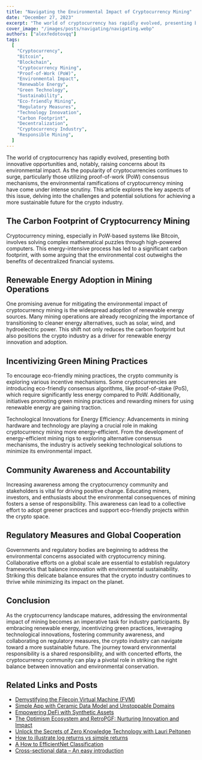```yaml
---
title: "Navigating the Environmental Impact of Cryptocurrency Mining"
date: "December 27, 2023"
excerpt: "The world of cryptocurrency has rapidly evolved, presenting both innovative opportunities and, notably, raising concerns about its environmental impact."
cover_image: "/images/posts/navigating/navigating.webp"
authors: ["alexfedotovqq"]
tags:
  [
    "Cryptocurrency",
    "Bitcoin",
    "Blockchain",
    "Cryptocurrency Mining",
    "Proof-of-Work (PoW)",
    "Environmental Impact",
    "Renewable Energy",
    "Green Technology",
    "Sustainability",
    "Eco-friendly Mining",
    "Regulatory Measures",
    "Technology Innovation",
    "Carbon Footprint",
    "Decentralization",
    "Cryptocurrency Industry",
    "Responsible Mining",
  ]
---
```


The world of cryptocurrency has rapidly evolved, presenting both innovative opportunities and, notably, raising concerns about its environmental impact. As the popularity of cryptocurrencies continues to surge, particularly those utilizing proof-of-work (PoW) consensus mechanisms, the environmental ramifications of cryptocurrency mining have come under intense scrutiny. This article explores the key aspects of this issue, delving into the challenges and potential solutions for achieving a more sustainable future for the crypto industry.

## The Carbon Footprint of Cryptocurrency Mining

Cryptocurrency mining, especially in PoW-based systems like Bitcoin, involves solving complex mathematical puzzles through high-powered computers. This energy-intensive process has led to a significant carbon footprint, with some arguing that the environmental cost outweighs the benefits of decentralized financial systems.

## Renewable Energy Adoption in Mining Operations

One promising avenue for mitigating the environmental impact of cryptocurrency mining is the widespread adoption of renewable energy sources. Many mining operations are already recognizing the importance of transitioning to cleaner energy alternatives, such as solar, wind, and hydroelectric power. This shift not only reduces the carbon footprint but also positions the crypto industry as a driver for renewable energy innovation and adoption.

## Incentivizing Green Mining Practices

To encourage eco-friendly mining practices, the crypto community is exploring various incentive mechanisms. Some cryptocurrencies are introducing eco-friendly consensus algorithms, like proof-of-stake (PoS), which require significantly less energy compared to PoW. Additionally, initiatives promoting green mining practices and rewarding miners for using renewable energy are gaining traction.

Technological Innovations for Energy Efficiency:
Advancements in mining hardware and technology are playing a crucial role in making cryptocurrency mining more energy-efficient. From the development of energy-efficient mining rigs to exploring alternative consensus mechanisms, the industry is actively seeking technological solutions to minimize its environmental impact.

## Community Awareness and Accountability

Increasing awareness among the cryptocurrency community and stakeholders is vital for driving positive change. Educating miners, investors, and enthusiasts about the environmental consequences of mining fosters a sense of responsibility. This awareness can lead to a collective effort to adopt greener practices and support eco-friendly projects within the crypto space.

## Regulatory Measures and Global Cooperation

Governments and regulatory bodies are beginning to address the environmental concerns associated with cryptocurrency mining. Collaborative efforts on a global scale are essential to establish regulatory frameworks that balance innovation with environmental sustainability. Striking this delicate balance ensures that the crypto industry continues to thrive while minimizing its impact on the planet.

## Conclusion

As the cryptocurrency landscape matures, addressing the environmental impact of mining becomes an imperative task for industry participants. By embracing renewable energy, incentivizing green practices, leveraging technological innovations, fostering community awareness, and collaborating on regulatory measures, the crypto industry can navigate toward a more sustainable future. The journey toward environmental responsibility is a shared responsibility, and with concerted efforts, the cryptocurrency community can play a pivotal role in striking the right balance between innovation and environmental conservation.

## Related Links and Posts

- [Demystifying the Filecoin Virtual Machine (FVM)](https://dspyt.com/Filecoin-architecture)
- [Simple App with Ceramic Data Model and Unstoppable Domains](https://dspyt.com/simple-app-with-ceramic-data-model-and-unstoppable-domains)
- [Empowering DeFi with Synthetic Assets](https://dspyt.com/synthetix-unleashing-the-power)
- [The Optimism Ecosystem and RetroPGF: Nurturing Innovation and Impact](https://dspyt.com/optimism-ecosystem-and-retro-pgf)
- [Unlock the Secrets of Zero Knowledge Technology with Lauri Peltonen](https://dspyt.com/zero-knowledge-technology)
- [How to illustrate log returns vs simple returns](https://dspyt.com/simple-returns-log-return-and-volatility-simple-introduction)
- [A How to EfficientNet Classification](https://dspyt.com/efficientnet-classification)
- [Cross-sectional data – An easy introduction](https://dspyt.com/cross-sectional-data-an-easy-introduction)
